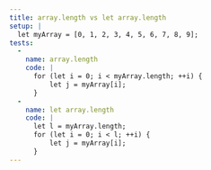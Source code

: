 ```yaml
---
title: array.length vs let array.length
setup: |
  let myArray = [0, 1, 2, 3, 4, 5, 6, 7, 8, 9];
tests:
  -
    name: array.length
    code: |
      for (let i = 0; i < myArray.length; ++i) {
          let j = myArray[i];
      }
  -
    name: let array.length
    code: |
      let l = myArray.length;
      for (let i = 0; i < l; ++i) {
          let j = myArray[i];
      }
---
```


